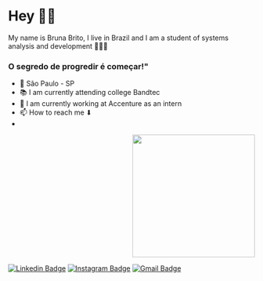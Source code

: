 # Hey 👋🏼

My name is Bruna Brito, I live in Brazil and I am a student of systems analysis and development 👩🏻‍💻

### O segredo de progredir é começar!"


 - 📍 São Paulo - SP 
 - 📚 I am currently attending college Bandtec
 - 💜 I am currently working at Accenture as an intern
 - 📫 How to reach me ⬇
 - 

 
<p align="right">
<img width=250px src="https://ik.imagekit.io/6f1ildbfl1k/wp-content/uploads/2020/05/04.png">
</p>

[![Linkedin Badge](https://img.shields.io/badge/-Bruna_Brito-FF1493?style=flat-square&logo=Linkedin&logoColor=white&link=https://www.linkedin.com/in/bruna-brito-b036071a0/)](https://www.linkedin.com/in/bruna-brito-b036071a0/) [![Instagram Badge](https://img.shields.io/badge/-Bruna_Brito-FF1493?style=flat-square&logo=Instagram&logoColor=white&link=https://instagram.com/brunabrito5?igshid=wu6txd9eq10p)](https://instagram.com/brunabrito5?igshid=wu6txd9eq10p) [![Gmail Badge](https://img.shields.io/badge/-Bruna_Brito-FF1493?style=flat-square&logo=Gmail&logoColor=white&link=mailto:bruna.mbrito98@gmail.com)](mailto:bruna.mbrito98@gmail.com)

